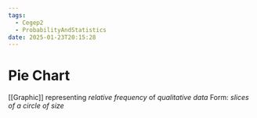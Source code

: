 ```yaml
---
tags:
  - Cegep2
  - ProbabilityAndStatistics
date: 2025-01-23T20:15:28
---
```


# Pie Chart

[[Graphic]] representing *relative frequency* of  *qualitative data*
Form: *slices of a circle of size*